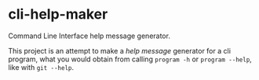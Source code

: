 # cli-help-maker
Command Line Interface help message generator.

This project is an attempt to make a *help message* generator for a cli program, what you would obtain from calling `program -h` or `program --help`, like with `git --help`.
